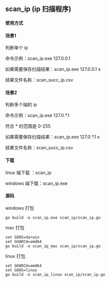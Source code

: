 ## scan_ip (ip 扫描程序)

#### 使用方式

#### 场景1

判断单个 ip

命令示例：scan_ip.exe 127.0.0.1

如果需要保存扫描结果：scan_ip.exe 127.0.0.1 s

结果文件名称：scan_succ_ip.csv
#### 场景2
判断多个端的 ip

命令示例：scan_ip.exe 127.0.*.1

符合 * 的范围是 0-255

如果需要保存扫描结果：scan_ip.exe 127.0.*.1 s

结果文件名称：scan_succ_ip.csv

#### 下载
linux 端下载 ：scan_ip

windows 端下载：scan_ip.exe

#### 源码

windows 打包

```shell
go build -o scan_ip.exe scan_ip/scan_ip.go
```

mac 打包
```shell
set GOOS=darwin
set GOARCH=amd64
go build -o scan_ip_mac scan_ip/scan_ip.go
```

linux 打包
```shell
set GOARCH=amd64
set GOOS=linux
go build -o scan_ip_linux scan_ip/scan_ip.go
```

